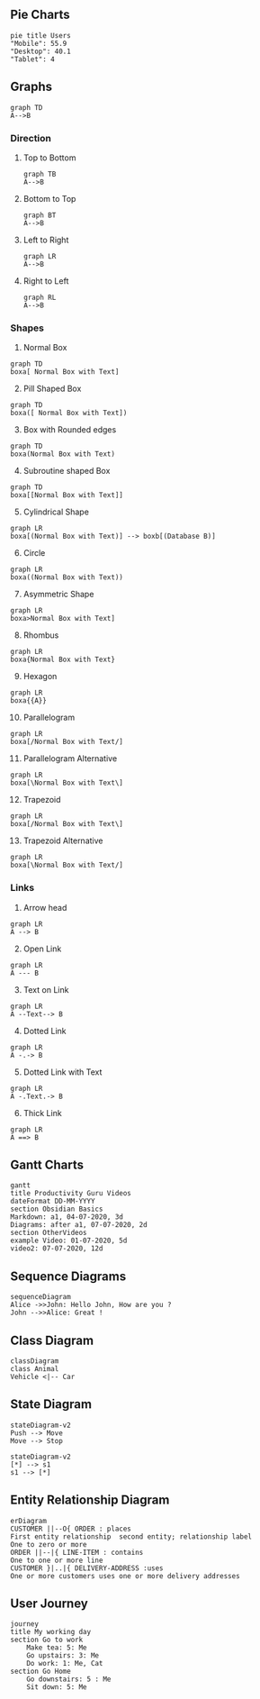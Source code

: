 ## Pie Charts

```mermaid
pie title Users
"Mobile": 55.9
"Desktop": 40.1
"Tablet": 4
```

## Graphs

```mermaid
graph TD
A-->B
```

### Direction

1. Top to Bottom
	```mermaid
	graph TB
	A-->B
	```
2. Bottom to Top
	```mermaid
	graph BT
	A-->B
	```
3. Left to Right
	```mermaid
	graph LR
	A-->B
	```
4. Right to Left
	```mermaid
	graph RL
	A-->B
	```
	
### Shapes

1. Normal Box
```mermaid
graph TD
boxa[ Normal Box with Text]
```

2. Pill Shaped Box
```mermaid
graph TD
boxa([ Normal Box with Text])
```
3. Box with Rounded edges
```mermaid
graph TD
boxa(Normal Box with Text)
```
4. Subroutine shaped Box
```mermaid
graph TD
boxa[[Normal Box with Text]]
```
5. Cylindrical Shape
```mermaid
graph LR
boxa[(Normal Box with Text)] --> boxb[(Database B)]
```
6. Circle
```mermaid
graph LR
boxa((Normal Box with Text))
```
7. Asymmetric Shape
```mermaid
graph LR
boxa>Normal Box with Text]
``` 
8. Rhombus
```mermaid
graph LR
boxa{Normal Box with Text}
```
9. Hexagon
```mermaid
graph LR
boxa{{A}}
```
10. Parallelogram 
```mermaid
graph LR
boxa[/Normal Box with Text/]
```
11. Parallelogram Alternative
```mermaid
graph LR
boxa[\Normal Box with Text\]
```
12. Trapezoid
```mermaid
graph LR
boxa[/Normal Box with Text\]
```
13. Trapezoid Alternative
```mermaid
graph LR
boxa[\Normal Box with Text/]
```

### Links

1. Arrow head
```mermaid
graph LR
A --> B
```
2. Open Link
```mermaid
graph LR
A --- B
```
3. Text on Link
```mermaid
graph LR
A --Text--> B
```
4. Dotted Link
```mermaid
graph LR
A -.-> B
```
5. Dotted Link with Text
```mermaid
graph LR
A -.Text.-> B
```
6. Thick Link
```mermaid
graph LR
A ==> B
```

## Gantt Charts

```mermaid
gantt
title Productivity Guru Videos
dateFormat DD-MM-YYYY
section Obsidian Basics
Markdown: a1, 04-07-2020, 3d
Diagrams: after a1, 07-07-2020, 2d
section OtherVideos
example Video: 01-07-2020, 5d
video2: 07-07-2020, 12d
```

## Sequence Diagrams
```mermaid
sequenceDiagram
Alice ->>John: Hello John, How are you ?
John -->>Alice: Great !
```

## Class Diagram

```mermaid
classDiagram
class Animal
Vehicle <|-- Car
```

## State Diagram
```mermaid
stateDiagram-v2
Push --> Move
Move --> Stop
```

```mermaid
stateDiagram-v2
[*] --> s1
s1 --> [*]
```

## Entity Relationship Diagram
```mermaid
erDiagram
CUSTOMER ||--O{ ORDER : places
First entity relationship  second entity; relationship label
One to zero or more
ORDER ||--|{ LINE-ITEM : contains
One to one or more line 
CUSTOMER }|..|{ DELIVERY-ADDRESS :uses
One or more customers uses one or more delivery addresses
```



## User Journey

```mermaid
journey
title My working day
section Go to work
	Make tea: 5: Me
	Go upstairs: 3: Me
	Do work: 1: Me, Cat
section Go Home
	Go downstairs: 5 : Me
	Sit down: 5: Me
```
